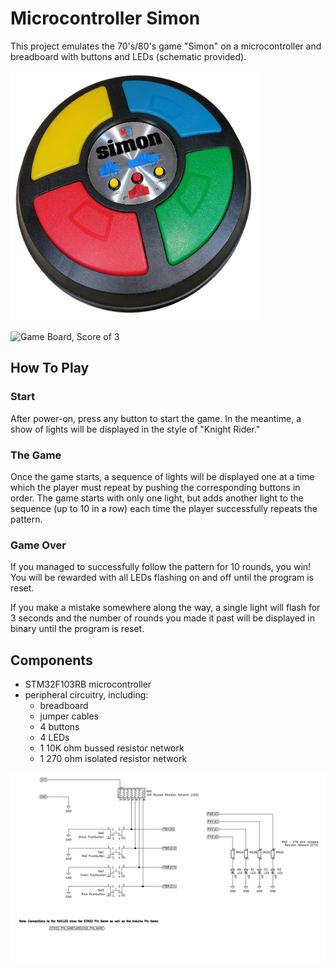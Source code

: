 # Microcontroller Simon

This project emulates the 70's/80's game "Simon" on a microcontroller and breadboard with buttons and LEDs (schematic provided).

<img src="res/simon_original.jpg" width="400" height="400">

![Game Board, Score of 3](res/simon_board.jpg)


## How To Play

### Start

After power-on, press any button to start the game. In the meantime, a show of lights will be displayed in the style of "Knight Rider."

### The Game

Once the game starts, a sequence of lights will be displayed one at a time which the player must repeat by pushing the corresponding buttons in order. The game starts with only one light, but adds another light to the sequence (up to 10 in a row) each time the player successfully repeats the pattern.

### Game Over

If you managed to successfully follow the pattern for 10 rounds, you win! You will be rewarded with all LEDs flashing on and off until the program is reset.

If you make a mistake somewhere along the way, a single light will flash for 3 seconds and the number of rounds you made it past will be displayed in binary until the program is reset.

## Components
- STM32F103RB microcontroller
- peripheral circuitry, including:
    - breadboard
    - jumper cables
    - 4 buttons
    - 4 LEDs
    - 1 10K ohm bussed resistor network
    - 1 270 ohm isolated resistor network

![Circuit Diagram](res/simon_schematic.png)